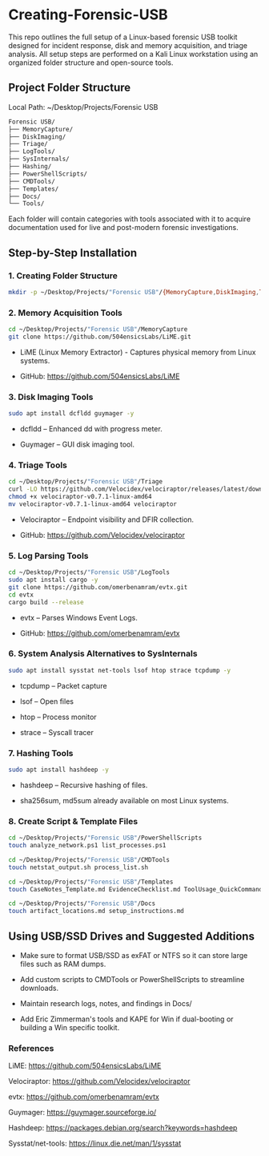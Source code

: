 # Creating-Forensic-USB
This repo outlines the full setup of a Linux-based forensic USB toolkit designed for incident response, disk and memory acquisition, and triage analysis. All setup steps are performed on a Kali Linux workstation using an organized folder structure and open-source tools.

<h2>Project Folder Structure</h2>

  Local Path: ~/Desktop/Projects/Forensic USB
  
  ```bash
  Forensic USB/
  ├── MemoryCapture/
  ├── DiskImaging/
  ├── Triage/
  ├── LogTools/
  ├── SysInternals/
  ├── Hashing/
  ├── PowerShellScripts/
  ├── CMDTools/
  ├── Templates/
  ├── Docs/
  └── Tools/
  ```
Each folder will contain categories with tools associated with it to acquire documentation used for live and post-modern forensic investigations.

<h2>Step-by-Step Installation</h2>

<h3>1. Creating Folder Structure</h3>

  ```bash
  mkdir -p ~/Desktop/Projects/"Forensic USB"/{MemoryCapture,DiskImaging,Triage,LogTools,SysInternals,Hashing,PowerShellScripts,CMDTools,Templates,Docs,Tools}
  ```

<h3>2. Memory Acquisition Tools</h3>

  ```bash
  cd ~/Desktop/Projects/"Forensic USB"/MemoryCapture
  git clone https://github.com/504ensicsLabs/LiME.git
  ```
- LiME (Linux Memory Extractor) - Captures physical memory from Linux systems.
  
- GitHub: https://github.com/504ensicsLabs/LiME
  
<h3>3. Disk Imaging Tools</h3>

  ```bash
  sudo apt install dcfldd guymager -y
  ```
- dcfldd – Enhanced dd with progress meter.

- Guymager – GUI disk imaging tool.
  
<h3>4. Triage Tools</h3>

  ```bash
  cd ~/Desktop/Projects/"Forensic USB"/Triage
  curl -LO https://github.com/Velocidex/velociraptor/releases/latest/download/velociraptor-v0.7.1-linux-amd64
  chmod +x velociraptor-v0.7.1-linux-amd64
  mv velociraptor-v0.7.1-linux-amd64 velociraptor
  ```

- Velociraptor – Endpoint visibility and DFIR collection.

- GitHub: https://github.com/Velocidex/velociraptor
  
<h3>5. Log Parsing Tools</h3>

  ```bash
  cd ~/Desktop/Projects/"Forensic USB"/LogTools
  sudo apt install cargo -y
  git clone https://github.com/omerbenamram/evtx.git
  cd evtx
  cargo build --release
  ```

- evtx – Parses Windows Event Logs.

- GitHub: https://github.com/omerbenamram/evtx
  
<h3>6. System Analysis Alternatives to SysInternals</h3>

  ```bash
  sudo apt install sysstat net-tools lsof htop strace tcpdump -y
  ```

- tcpdump – Packet capture

- lsof – Open files

- htop – Process monitor

- strace – Syscall tracer
  
<h3>7. Hashing Tools</h3>

  ```bash
  sudo apt install hashdeep -y
  ```

- hashdeep – Recursive hashing of files.

- sha256sum, md5sum already available on most Linux systems.
  
<h3>8. Create Script & Template Files</h3>

  ```bash
  cd ~/Desktop/Projects/"Forensic USB"/PowerShellScripts
  touch analyze_network.ps1 list_processes.ps1
  
  cd ~/Desktop/Projects/"Forensic USB"/CMDTools
  touch netstat_output.sh process_list.sh
  
  cd ~/Desktop/Projects/"Forensic USB"/Templates
  touch CaseNotes_Template.md EvidenceChecklist.md ToolUsage_QuickCommands.md
  
  cd ~/Desktop/Projects/"Forensic USB"/Docs
  touch artifact_locations.md setup_instructions.md
  ```

<h2>Using USB/SSD Drives and Suggested Additions</h2>

- Make sure to format USB/SSD as exFAT or NTFS so it can store large files such as RAM dumps.

- Add custom scripts to CMDTools or PowerShellScripts to streamline downloads.

- Maintain research logs, notes, and findings in Docs/

- Add Eric Zimmerman's tools and KAPE for Win if dual-booting or building a Win specific toolkit.

<h3>References</h3>

  LiME: https://github.com/504ensicsLabs/LiME
  
  Velociraptor: https://github.com/Velocidex/velociraptor
  
  evtx: https://github.com/omerbenamram/evtx
  
  Guymager: https://guymager.sourceforge.io/
  
  Hashdeep: https://packages.debian.org/search?keywords=hashdeep
  
  Sysstat/net-tools: https://linux.die.net/man/1/sysstat




  
